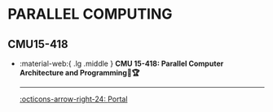 # PARALLEL COMPUTING

## CMU15-418 

<div class="grid cards" markdown>

-  :material-web:{ .lg .middle } __CMU 15-418: Parallel Computer Architecture and Programming🎯🏆__

    ---

    [:octicons-arrow-right-24: <a href="http://15418.courses.cs.cmu.edu/spring2016/" target="_blank"> Portal </a>](#)

</div>


